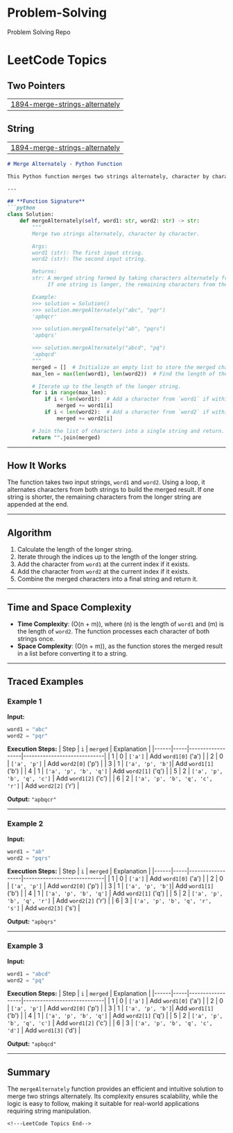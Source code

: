 # Problem-Solving
Problem Solving Repo

<!---LeetCode Topics Start-->
# LeetCode Topics
## Two Pointers
|  |
| ------- |
| [1894-merge-strings-alternately](https://github.com/mohamedali-ml/Problem-Solving/tree/master/1894-merge-strings-alternately) |
## String
|  |
| ------- |
| [1894-merge-strings-alternately](https://github.com/mohamedali-ml/Problem-Solving/tree/master/1894-merge-strings-alternately) |

```markdown
# Merge Alternately - Python Function

This Python function merges two strings alternately, character by character. If one string is longer, the remaining characters of the longer string are appended to the merged result.

---

## **Function Signature**
```python
class Solution:
    def mergeAlternately(self, word1: str, word2: str) -> str:
        """
        Merge two strings alternately, character by character.

        Args:
        word1 (str): The first input string.
        word2 (str): The second input string.

        Returns:
        str: A merged string formed by taking characters alternately from `word1` and `word2`.
             If one string is longer, the remaining characters from the longer string are appended.

        Example:
        >>> solution = Solution()
        >>> solution.mergeAlternately("abc", "pqr")
        'apbqcr'

        >>> solution.mergeAlternately("ab", "pqrs")
        'apbqrs'

        >>> solution.mergeAlternately("abcd", "pq")
        'apbqcd'
        """
        merged = []  # Initialize an empty list to store the merged characters.
        max_len = max(len(word1), len(word2))  # Find the length of the longer string.

        # Iterate up to the length of the longer string.
        for i in range(max_len):
            if i < len(word1):  # Add a character from `word1` if within bounds.
                merged += word1[i]
            if i < len(word2):  # Add a character from `word2` if within bounds.
                merged += word2[i]

        # Join the list of characters into a single string and return.
        return "".join(merged)

```

---

## **How It Works**
The function takes two input strings, `word1` and `word2`. Using a loop, it alternates characters from both strings to build the merged result. If one string is shorter, the remaining characters from the longer string are appended at the end.

---

## **Algorithm**
1. Calculate the length of the longer string.
2. Iterate through the indices up to the length of the longer string.
3. Add the character from `word1` at the current index if it exists.
4. Add the character from `word2` at the current index if it exists.
5. Combine the merged characters into a final string and return it.

---

## **Time and Space Complexity**
- **Time Complexity**: \(O(n + m)\), where \(n\) is the length of `word1` and \(m\) is the length of `word2`. The function processes each character of both strings once.
- **Space Complexity**: \(O(n + m)\), as the function stores the merged result in a list before converting it to a string.

---

## **Traced Examples**

### **Example 1**
**Input:**
```python
word1 = "abc"
word2 = "pqr"
```

**Execution Steps:**
| Step | `i` | `merged`         | Explanation                 |
|------|-----|------------------|-----------------------------|
| 1    | 0   | `['a']`          | Add `word1[0]` ('a')        |
| 2    | 0   | `['a', 'p']`     | Add `word2[0]` ('p')        |
| 3    | 1   | `['a', 'p', 'b']`| Add `word1[1]` ('b')        |
| 4    | 1   | `['a', 'p', 'b', 'q']` | Add `word2[1]` ('q') |
| 5    | 2   | `['a', 'p', 'b', 'q', 'c']` | Add `word1[2]` ('c') |
| 6    | 2   | `['a', 'p', 'b', 'q', 'c', 'r']` | Add `word2[2]` ('r') |

**Output:** `"apbqcr"`

---

### **Example 2**
**Input:**
```python
word1 = "ab"
word2 = "pqrs"
```

**Execution Steps:**
| Step | `i` | `merged`         | Explanation                 |
|------|-----|------------------|-----------------------------|
| 1    | 0   | `['a']`          | Add `word1[0]` ('a')        |
| 2    | 0   | `['a', 'p']`     | Add `word2[0]` ('p')        |
| 3    | 1   | `['a', 'p', 'b']`| Add `word1[1]` ('b')        |
| 4    | 1   | `['a', 'p', 'b', 'q']` | Add `word2[1]` ('q') |
| 5    | 2   | `['a', 'p', 'b', 'q', 'r']` | Add `word2[2]` ('r') |
| 6    | 3   | `['a', 'p', 'b', 'q', 'r', 's']` | Add `word2[3]` ('s') |

**Output:** `"apbqrs"`

---

### **Example 3**
**Input:**
```python
word1 = "abcd"
word2 = "pq"
```

**Execution Steps:**
| Step | `i` | `merged`         | Explanation                 |
|------|-----|------------------|-----------------------------|
| 1    | 0   | `['a']`          | Add `word1[0]` ('a')        |
| 2    | 0   | `['a', 'p']`     | Add `word2[0]` ('p')        |
| 3    | 1   | `['a', 'p', 'b']`| Add `word1[1]` ('b')        |
| 4    | 1   | `['a', 'p', 'b', 'q']` | Add `word2[1]` ('q') |
| 5    | 2   | `['a', 'p', 'b', 'q', 'c']` | Add `word1[2]` ('c') |
| 6    | 3   | `['a', 'p', 'b', 'q', 'c', 'd']` | Add `word1[3]` ('d') |

**Output:** `"apbqcd"`

---

## **Summary**
The `mergeAlternately` function provides an efficient and intuitive solution to merge two strings alternately. Its complexity ensures scalability, while the logic is easy to follow, making it suitable for real-world applications requiring string manipulation.
```
<!---LeetCode Topics End-->
